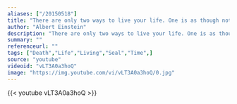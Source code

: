 ```yaml
---
aliases: ["/20150518"]
title: "There are only two ways to live your life. One is as though nothing is a miracle. The other is as though everything is a miracle."
author: "Albert Einstein"
description: "There are only two ways to live your life. One is as though nothing is a miracle. The other is as though everything is a miracle. - Albert Einstein quotes from GetInspired365.com"
summary: ""
referenceurl: ""
tags: ["Death","Life","Living","Seal","Time",]
source: "youtube"
videoid: "vLT3A0a3hoQ"
image: "https://img.youtube.com/vi/vLT3A0a3hoQ/0.jpg"
---
```


{{< youtube vLT3A0a3hoQ >}}
